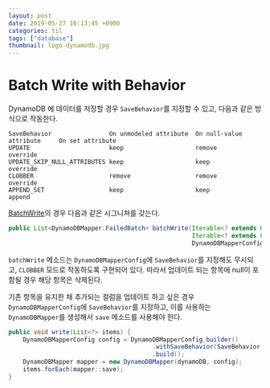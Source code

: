 ```yaml
---
layout: post
date: 2019-05-27 16:13:45 +0900
categories: til
tags: ["database"]
thumbnail: logo-dynamodb.jpg
---
```


# Batch Write with Behavior

DynamoDB 에 데이터를 저장할 경우 `SaveBehavior`를 지정할 수 있고, 다음과 같은 방식으로 작동한다.

```plain
SaveBehavior                On unmodeled attribute  On null-value attribute     On set attribute
UPDATE                      keep                    remove                      override
UPDATE_SKIP_NULL_ATTRIBUTES keep                    keep                        override
CLOBBER                     remove                  remove                      override
APPEND_SET                  keep                    keep                        append
```

[BatchWrite](https://docs.aws.amazon.com/AWSJavaSDK/latest/javadoc/com/amazonaws/services/dynamodbv2/datamodeling/DynamoDBMapper.html#batchWrite-java.lang.Iterable-java.lang.Iterable-com.amazonaws.services.dynamodbv2.datamodeling.DynamoDBMapperConfig-)의 경우 다음과 같은 시그니쳐를 갖는다.

```java
public List<DynamoDBMapper.FailedBatch> batchWrite(Iterable<? extends Object> objectsToWrite,
                                                   Iterable<? extends Object> objectsToDelete,
                                                   DynamoDBMapperConfig config)
```

`batchWrite` 메소드는 `DynamoDBMapperConfig`에 `SaveBehavior`를 지정해도 무시되고, `CLOBBER` 모드로 작동하도록 구현되어 있다. 따라서 업데이트 되는 항목에 null이 포함될 경우 해당 항목은 삭제된다.

기존 항목을 유지한 채 추가되는 컬럼을 업데이트 하고 싶은 경우 `DynamoDBMapperConfig`에 `SaveBehavior`를 지정하고, 이를 사용하는 `DynamoDBMapper`를 생성해서 `save` 메소드를 사용해야 한다.

```java
public void write(List<?> items) {
    DynamoDBMapperConfig config = DynamoDBMapperConfig.builder()
                                        .withSaveBehavior(SaveBehavior.UPDATE_SKIP_NULL_ATTRIBUTES)
                                        .build();
    DynamoDBMapper mapper = new DynamoDBMapper(dynamoDB, config);
    items.forEach(mapper::save);
}
```
